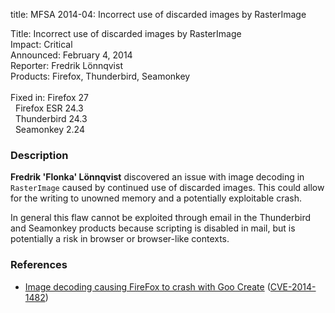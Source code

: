 title: MFSA 2014-04: Incorrect use of discarded images by RasterImage

<p>
<span class="label">Title:</span>      Incorrect use of discarded images by
RasterImage<br/>
<span class="label">Impact:</span>     Critical<br/>
<span class="label">Announced:</span>  February 4, 2014<br/>
<span class="label">Reporter:</span>   Fredrik L&#246;nnqvist <br/>
<span class="label">Products:</span>   Firefox, Thunderbird, Seamonkey<br/>
<br/>
<span class="label">Fixed in:</span>   Firefox 27<br/>
<span class="label">&#160;</span>      Firefox ESR 24.3<br/>
<span class="label">&#160;</span>      Thunderbird 24.3<br/>
<span class="label">&#160;</span>      Seamonkey 2.24<br/>
</p>


<h3>Description</h3>

<p><strong>Fredrik 'Flonka' L&#246;nnqvist</strong> discovered an issue with image
decoding in <code>RasterImage</code> caused by continued use of discarded
images. This could allow for the writing to unowned memory and a potentially
exploitable crash.
</p>

<p class="note">In general this flaw cannot be exploited through email in the
Thunderbird and Seamonkey products because scripting is disabled in mail, but is
potentially a risk in browser or browser-like contexts.</p>

<h3>References</h3>

<ul>
  <li><a href="https://bugzilla.mozilla.org/show_bug.cgi?id=943803">
       Image decoding causing FireFox to crash with Goo Create</a> (<a href="http://cve.mitre.org/cgi-bin/cvename.cgi?name=CVE-2014-1482" class="ex-ref">CVE-2014-1482</a>)</li>
</ul>



